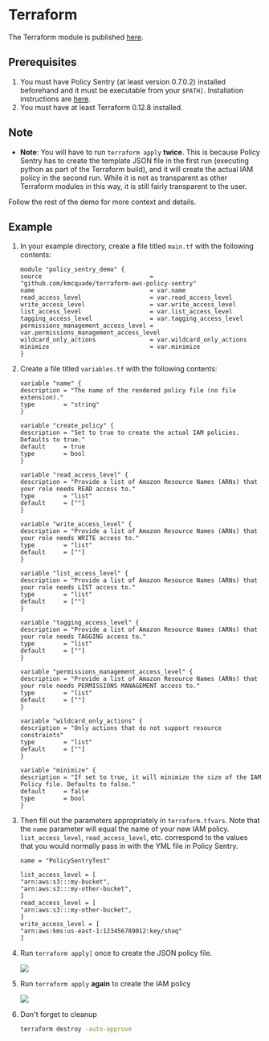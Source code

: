 Terraform
=========

The Terraform module is published
[here](https://github.com/kmcquade/terraform-aws-policy-sentry).

Prerequisites
-------------

1.  You must have Policy Sentry (at least version 0.7.0.2) installed beforehand and it must be executable from your `$PATH]`. Installation instructions are [here](https://policy-sentry.readthedocs.io/en/latest/user-guide/installation.html).
2.  You must have at least Terraform 0.12.8 installed.

Note
----

-   **Note**: You will have to run `terraform apply` **twice**. This is because Policy Sentry has to create the template JSON file in the first run (executing python as part of the Terraform build), and it will create the actual IAM policy in the second run. While it is not as transparent as other Terraform modules in this way, it is still fairly transparent to the user.

Follow the rest of the demo for more context and details.

Example
-------

1.  In your example directory, create a file titled `main.tf` with the following contents:

    ```hcl
    module "policy_sentry_demo" {
    source                              = "github.com/kmcquade/terraform-aws-policy-sentry"
    name                                = var.name
    read_access_level                   = var.read_access_level
    write_access_level                  = var.write_access_level
    list_access_level                   = var.list_access_level
    tagging_access_level                = var.tagging_access_level
    permissions_management_access_level = var.permissions_management_access_level
    wildcard_only_actions               = var.wildcard_only_actions
    minimize                            = var.minimize
    }
    ```

2.  Create a file titled `variables.tf` with the following
    contents:

    ```hcl
    variable "name" {
    description = "The name of the rendered policy file (no file extension)."
    type        = "string"
    }

    variable "create_policy" {
    description = "Set to true to create the actual IAM policies. Defaults to true."
    default     = true
    type        = bool
    }

    variable "read_access_level" {
    description = "Provide a list of Amazon Resource Names (ARNs) that your role needs READ access to."
    type        = "list"
    default     = [""]
    }

    variable "write_access_level" {
    description = "Provide a list of Amazon Resource Names (ARNs) that your role needs WRITE access to."
    type        = "list"
    default     = [""]
    }

    variable "list_access_level" {
    description = "Provide a list of Amazon Resource Names (ARNs) that your role needs LIST access to."
    type        = "list"
    default     = [""]
    }

    variable "tagging_access_level" {
    description = "Provide a list of Amazon Resource Names (ARNs) that your role needs TAGGING access to."
    type        = "list"
    default     = [""]
    }

    variable "permissions_management_access_level" {
    description = "Provide a list of Amazon Resource Names (ARNs) that your role needs PERMISSIONS MANAGEMENT access to."
    type        = "list"
    default     = [""]
    }

    variable "wildcard_only_actions" {
    description = "Only actions that do not support resource constraints"
    type        = "list"
    default     = [""]
    }

    variable "minimize" {
    description = "If set to true, it will minimize the size of the IAM Policy file. Defaults to false."
    default     = false
    type        = bool
    }
    ```

3.  Then fill out the parameters appropriately in `terraform.tfvars`. Note that the `name` parameter will equal the name of your new IAM policy. `list_access_level`,
    `read_access_level`, etc. correspond to the values
    that you would normally pass in with the YML file in Policy Sentry.

    ```hcl
    name = "PolicySentryTest"

    list_access_level = [
    "arn:aws:s3:::my-bucket",
    "arn:aws:s3:::my-other-bucket",
    ]
    read_access_level = [
    "arn:aws:s3:::my-other-bucket",
    ]
    write_access_level = [
    "arn:aws:kms:us-east-1:123456789012:key/shaq"
    ]
    ```

4.  Run `terraform apply]` once to create the JSON policy file.

    ![](https://i.imgur.com/dn80hE0.gif)

5.  Run `terraform apply` **again** to create the IAM policy

    ![](https://i.imgur.com/ndIXTQb.gif)

6.  Don't forget to cleanup

    ```bash
    terraform destroy -auto-approve
    ```
